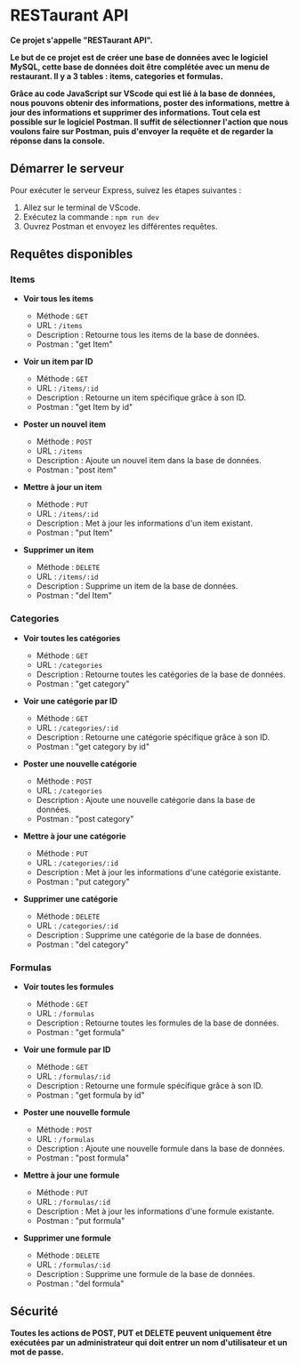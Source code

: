 # RESTaurant API

**Ce projet s'appelle "RESTaurant API".**

**Le but de ce projet est de créer une base de données avec le logiciel MySQL, cette base de données doit être complétée avec un menu de restaurant. Il y a 3 tables : items, categories et formulas.**

**Grâce au code JavaScript sur VScode qui est lié à la base de données, nous pouvons obtenir des informations, poster des informations, mettre à jour des informations et supprimer des informations. Tout cela est possible sur le logiciel Postman. Il suffit de sélectionner l'action que nous voulons faire sur Postman, puis d'envoyer la requête et de regarder la réponse dans la console.**

## Démarrer le serveur

Pour exécuter le serveur Express, suivez les étapes suivantes :
1. Allez sur le terminal de VScode.
2. Exécutez la commande :
    ``` npm run dev ```
3. Ouvrez Postman et envoyez les différentes requêtes.

## Requêtes disponibles

### Items

- **Voir tous les items**
  - Méthode : `GET`
  - URL : `/items`
  - Description : Retourne tous les items de la base de données.
  - Postman : "get Item"

- **Voir un item par ID**
  - Méthode : `GET`
  - URL : `/items/:id`
  - Description : Retourne un item spécifique grâce à son ID.
  - Postman : "get Item by id"

- **Poster un nouvel item**
  - Méthode : `POST`
  - URL : `/items`
  - Description : Ajoute un nouvel item dans la base de données.
  - Postman : "post item"

- **Mettre à jour un item**
  - Méthode : `PUT`
  - URL : `/items/:id`
  - Description : Met à jour les informations d'un item existant.
  - Postman : "put Item"

- **Supprimer un item**
  - Méthode : `DELETE`
  - URL : `/items/:id`
  - Description : Supprime un item de la base de données.
  - Postman : "del Item"

### Categories

- **Voir toutes les catégories**
  - Méthode : `GET`
  - URL : `/categories`
  - Description : Retourne toutes les catégories de la base de données.
  - Postman : "get category"

- **Voir une catégorie par ID**
  - Méthode : `GET`
  - URL : `/categories/:id`
  - Description : Retourne une catégorie spécifique grâce à son ID.
  - Postman : "get category by id"

- **Poster une nouvelle catégorie**
  - Méthode : `POST`
  - URL : `/categories`
  - Description : Ajoute une nouvelle catégorie dans la base de données.
  - Postman : "post category"

- **Mettre à jour une catégorie**
  - Méthode : `PUT`
  - URL : `/categories/:id`
  - Description : Met à jour les informations d'une catégorie existante.
  - Postman : "put category"

- **Supprimer une catégorie**
  - Méthode : `DELETE`
  - URL : `/categories/:id`
  - Description : Supprime une catégorie de la base de données.
  - Postman : "del category"

### Formulas

- **Voir toutes les formules**
  - Méthode : `GET`
  - URL : `/formulas`
  - Description : Retourne toutes les formules de la base de données.
  - Postman : "get formula"

- **Voir une formule par ID**
  - Méthode : `GET`
  - URL : `/formulas/:id`
  - Description : Retourne une formule spécifique grâce à son ID.
  - Postman : "get formula by id"

- **Poster une nouvelle formule**
  - Méthode : `POST`
  - URL : `/formulas`
  - Description : Ajoute une nouvelle formule dans la base de données.
  - Postman : "post formula"

- **Mettre à jour une formule**
  - Méthode : `PUT`
  - URL : `/formulas/:id`
  - Description : Met à jour les informations d'une formule existante.
  - Postman : "put formula"

- **Supprimer une formule**
  - Méthode : `DELETE`
  - URL : `/formulas/:id`
  - Description : Supprime une formule de la base de données.
  - Postman : "del formula"


## Sécurité

**Toutes les actions de POST, PUT et DELETE peuvent uniquement être exécutées par un administrateur qui doit entrer un nom d'utilisateur et un mot de passe.**